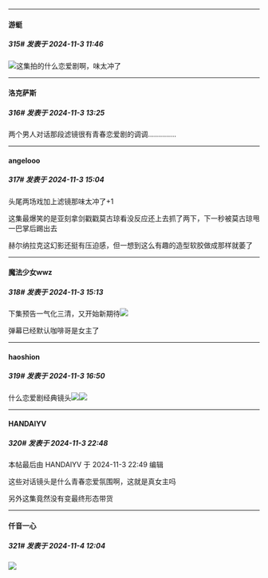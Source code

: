 ﻿
*****

####  游蜓  
##### 315#       发表于 2024-11-3 11:46

<img src="https://static.saraba1st.com/image/smiley/face2017/067.png" referrerpolicy="no-referrer">这集拍的什么恋爱剧啊，味太冲了


*****

####  洛克萨斯  
##### 316#       发表于 2024-11-3 13:25

两个男人对话那段滤镜很有青春恋爱剧的调调..............


*****

####  angelooo  
##### 317#       发表于 2024-11-3 15:04

头尾两场戏加上滤镜那味太冲了+1

这集最爆笑的是亚刻拿剑戳戳莫古琼看没反应还上去抓了两下，下一秒被莫古琼甩一巴掌后踢出去

赫尔纳拉克这幻影还挺有压迫感，但一想到这么有趣的造型软胶做成那样就萎了


*****

####  魔法少女wwz  
##### 318#       发表于 2024-11-3 15:13

下集预告一气化三清，又开始新期待<img src="https://static.saraba1st.com/image/smiley/face/119.gif" referrerpolicy="no-referrer">

弹幕已经默认咖啡哥是女主了


*****

####  haoshion  
##### 319#       发表于 2024-11-3 16:50

什么恋爱剧经典镜头<img src="https://static.saraba1st.com/image/smiley/face2017/067.png" referrerpolicy="no-referrer"><img src="https://p.sda1.dev/20/7cd79902d7cd795ad618f84b6cbce1a7/image.jpg" referrerpolicy="no-referrer">


*****

####  HANDAIYV  
##### 320#       发表于 2024-11-3 22:48

 本帖最后由 HANDAIYV 于 2024-11-3 22:49 编辑 

这些对话镜头是什么青春恋爱氛围啊，这就是真女主吗

另外这集竟然没有变最终形态带货


*****

####  仟音一心  
##### 321#       发表于 2024-11-4 12:04

<img src="https://p.sda1.dev/20/85eb1f32797eba4f10886199fe73c699/image.jpg" referrerpolicy="no-referrer">

